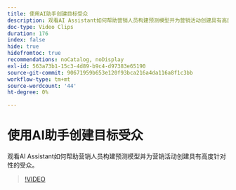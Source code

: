 ```yaml
---
title: 使用AI助手创建目标受众
description: 观看AI Assistant如何帮助营销人员构建预测模型并为营销活动创建具有高度针对性的受众。
doc-type: Video Clips
duration: 176
index: false
hide: true
hidefromtoc: true
recommendations: noCatalog, noDisplay
exl-id: 563a73b1-15c3-4d89-b9c4-d97383e65190
source-git-commit: 90671959b653e120f93bca216a4da116a8f1c3bb
workflow-type: tm+mt
source-wordcount: '44'
ht-degree: 0%

---
```


# 使用AI助手创建目标受众

观看AI Assistant如何帮助营销人员构建预测模型并为营销活动创建具有高度针对性的受众。

<!-- 62_OS512_3442427_175_creating-targeted-audiences-with-ai-assistant -->
>[!VIDEO](https://video.tv.adobe.com/v/3458186/?learn=on&enablevpops=true)
